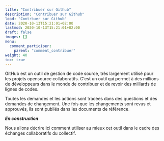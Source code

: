 ```yaml
---
title: "Contribuer sur Github"
description: "Contribuer sur Github"
lead: "Contrbuer sur Github"
date: 2020-10-13T15:21:01+02:00
lastmod: 2020-10-13T15:21:01+02:00
draft: false
images: []
menu:
  comment_participer:
    parent: "comment_contribuer"
weight: 40
toc: true
---
```


GitHub est un outil de gestion de code source, très largement utilisé pour les projets opensource collaboratifs.
C'est un outil qui permet à des millions de développeurs dans le monde de contribuer et de revoir des milliards de lignes de codes.

Toutes les demandes et les actions sont tracées dans des questions et des demandes de changement.
Une fois que les changements sont revus et approuvés, ils sont publiés dans les documents de référence.

***En construction***

Nous allons décrire ici comment utiliser au mieux cet outil dans le cadre des échanges collaboratifs du collectif.
